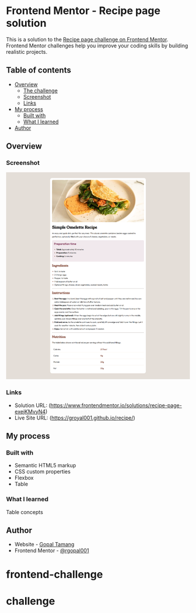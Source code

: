 # Frontend Mentor - Recipe page solution

This is a solution to the [Recipe page challenge on Frontend Mentor](https://www.frontendmentor.io/challenges/recipe-page-KiTsR8QQKm). Frontend Mentor challenges help you improve your coding skills by building realistic projects. 

## Table of contents

- [Overview](#overview)
  - [The challenge](#the-challenge)
  - [Screenshot](#screenshot)
  - [Links](#links)
- [My process](#my-process)
  - [Built with](#built-with)
  - [What I learned](#what-i-learned)
- [Author](#author)


## Overview

### Screenshot

![](./screenshot.png)

### Links

- Solution URL: (https://www.frontendmentor.io/solutions/recipe-page-exejKMvyN4)
- Live Site URL: (https://groyal001.github.io/recipe/)

## My process

### Built with

- Semantic HTML5 markup
- CSS custom properties
- Flexbox
- Table

### What I learned

Table concepts

## Author

- Website - [Gopal Tamang](https://www.gopaltamang.com.np)
- Frontend Mentor - [@rgopal001](https://www.frontendmentor.io/profile/rgopal001)



# frontend-challenge
# challenge
